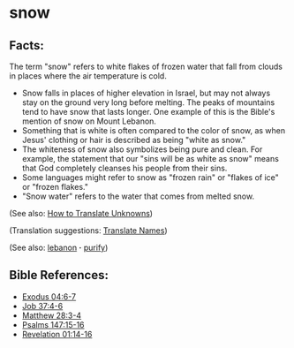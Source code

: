 # snow #

## Facts: ##

The term "snow" refers to white flakes of frozen water that fall from clouds in places where the air temperature is cold.

* Snow falls in places of higher elevation in Israel, but may not always stay on the ground very long before melting. The peaks of mountains tend to have snow that lasts longer. One example of this is the Bible's mention of snow on Mount Lebanon. 
* Something that is white is often compared to the color of snow, as when Jesus' clothing or hair is described as being "white as snow." 
* The whiteness of snow also symbolizes being pure and clean. For example, the statement that our "sins will be as white as snow" means that God completely cleanses his people from their sins.
* Some languages might refer to snow as "frozen rain" or "flakes of ice" or "frozen flakes."
* "Snow water" refers to the water that comes from melted snow.

(See also: [How to Translate Unknowns](https://git.door43.org/Door43/en-ta-translate-vol1/src/master/content/translate_unknown.md))

(Translation suggestions: [Translate Names](https://git.door43.org/Door43/en-ta-translate-vol1/src/master/content/translate_names.md))

(See also: [lebanon](../other/lebanon.md) **·** [purify](../kt/purify.md))

## Bible References: ##

* [Exodus 04:6-7](https://door43.org/en/bible/notes/exo/04/06)
* [Job 37:4-6](https://door43.org/en/bible/notes/job/37/04)
* [Matthew 28:3-4](https://door43.org/en/bible/notes/mat/28/03)
* [Psalms 147:15-16](https://door43.org/en/bible/notes/psa/147/015)
* [Revelation 01:14-16](https://door43.org/en/bible/notes/rev/01/14)


